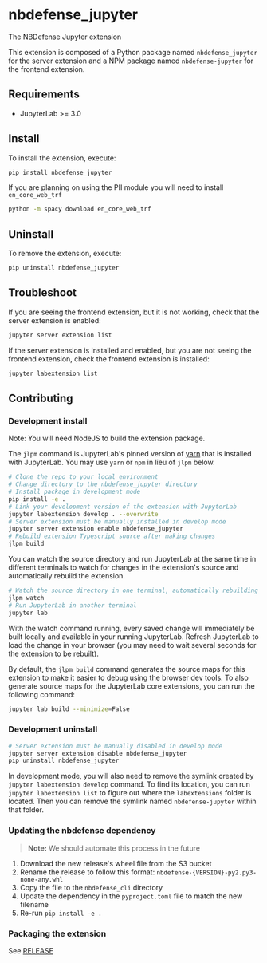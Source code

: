 # nbdefense_jupyter

The NBDefense Jupyter extension

This extension is composed of a Python package named `nbdefense_jupyter`
for the server extension and a NPM package named `nbdefense-jupyter`
for the frontend extension.

## Requirements

- JupyterLab >= 3.0

## Install

To install the extension, execute:

```bash
pip install nbdefense_jupyter
```

If you are planning on using the PII module you will need to install `en_core_web_trf`

```bash
python -m spacy download en_core_web_trf
```

## Uninstall

To remove the extension, execute:

```bash
pip uninstall nbdefense_jupyter
```

## Troubleshoot

If you are seeing the frontend extension, but it is not working, check
that the server extension is enabled:

```bash
jupyter server extension list
```

If the server extension is installed and enabled, but you are not seeing
the frontend extension, check the frontend extension is installed:

```bash
jupyter labextension list
```

## Contributing

### Development install

Note: You will need NodeJS to build the extension package.

The `jlpm` command is JupyterLab's pinned version of
[yarn](https://yarnpkg.com/) that is installed with JupyterLab. You may use
`yarn` or `npm` in lieu of `jlpm` below.

```bash
# Clone the repo to your local environment
# Change directory to the nbdefense_jupyter directory
# Install package in development mode
pip install -e .
# Link your development version of the extension with JupyterLab
jupyter labextension develop . --overwrite
# Server extension must be manually installed in develop mode
jupyter server extension enable nbdefense_jupyter
# Rebuild extension Typescript source after making changes
jlpm build
```

You can watch the source directory and run JupyterLab at the same time in different terminals to watch for changes in the extension's source and automatically rebuild the extension.

```bash
# Watch the source directory in one terminal, automatically rebuilding when needed
jlpm watch
# Run JupyterLab in another terminal
jupyter lab
```

With the watch command running, every saved change will immediately be built locally and available in your running JupyterLab. Refresh JupyterLab to load the change in your browser (you may need to wait several seconds for the extension to be rebuilt).

By default, the `jlpm build` command generates the source maps for this extension to make it easier to debug using the browser dev tools. To also generate source maps for the JupyterLab core extensions, you can run the following command:

```bash
jupyter lab build --minimize=False
```

### Development uninstall

```bash
# Server extension must be manually disabled in develop mode
jupyter server extension disable nbdefense_jupyter
pip uninstall nbdefense_jupyter
```

In development mode, you will also need to remove the symlink created by `jupyter labextension develop`
command. To find its location, you can run `jupyter labextension list` to figure out where the `labextensions`
folder is located. Then you can remove the symlink named `nbdefense-jupyter` within that folder.

### Updating the nbdefense dependency

> **Note:** We should automate this process in the future

1. Download the new release's wheel file from the S3 bucket
2. Rename the release to follow this format: `nbdefense-{VERSION}-py2.py3-none-any.whl`
3. Copy the file to the `nbdefense_cli` directory
4. Update the dependency in the `pyproject.toml` file to match the new filename
5. Re-run `pip install -e .`

### Packaging the extension

See [RELEASE](RELEASE.md)

